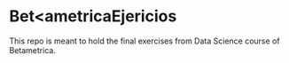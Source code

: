 # Bet<ametricaEjericios
This repo is meant to hold the final exercises from Data Science course of Betametrica. 
